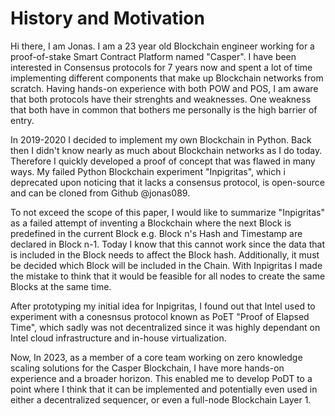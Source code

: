 # History and Motivation

Hi there, I am Jonas. I am a 23 year old Blockchain engineer working for a proof-of-stake Smart Contract Platform named "Casper". I have been interested in Consensus protocols for 7 years now and spent a lot of time implementing different components that make up Blockchain networks from scratch. Having hands-on experience with both POW and POS, I am aware that both protocols have their strenghts and weaknesses. One weakness that both have in common that bothers me personally is the high barrier of entry.

In 2019-2020 I decided to implement my own Blockchain in Python. Back then I didn't know nearly as much about Blockchain networks as I do today. Therefore I quickly developed a proof of concept that was flawed in many ways. My failed Python Blockchain experiment "Inpigritas", which i deprecated upon noticing that it lacks a consensus protocol, is open-source and can be cloned from Github @jonas089.

To not exceed the scope of this paper, I would like to summarize "Inpigritas" as a failed attempt of inventing a Blockchain where the next Block is predefined in the current Block e.g. Block n's Hash and Timestamp are declared in Block n-1. Today I know that this cannot work since the data that is included in the Block needs to affect the Block hash. Additionally, it must be decided which Block will be included in the Chain. With Inpigritas I made the mistake to think that it would be feasible for all nodes to create the same Blocks at the same time.

After prototyping my initial idea for Inpigritas, I found out that Intel used to experiment with a conesnsus protocol known as PoET "Proof of Elapsed Time", which sadly was not decentralized since it was highly dependant on Intel cloud infrastructure and in-house virtualization.

Now, In 2023, as a member of a core team working on zero knowledge scaling solutions for the Casper Blockchain, I have more hands-on experience and a broader horizon. This enabled me to develop PoDT to a point where I think that it can be implemented and potentially even used in either a decentralized sequencer, or even a full-node Blockchain Layer 1.
